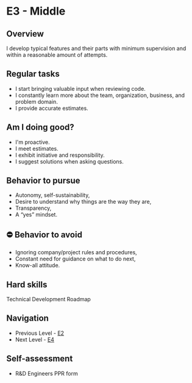 # E3 - Middle

## Overview 
I develop typical features and their parts with minimum supervision and within a reasonable amount of attempts.

## Regular tasks  
- I start bringing valuable input when reviewing code.
- I constantly learn more about the team, organization, business, and problem domain.
- I provide accurate estimates.

## Am I doing good? 
- I'm proactive.
- I meet estimates.
- I exhibit initiative and responsibility.
- I suggest solutions when asking questions.

## Behavior to pursue  
- Autonomy, self-sustainability,
- Desire to understand why things are the way they are,
- Transparency,
- A “yes” mindset.

## :no_entry: Behavior to avoid 
- Ignoring company/project rules and procedures,
- Constant need for guidance on what to do next,
- Know-all attitude.

## Hard skills
Technical Development Roadmap

## Navigation
- Previous Level - [E2](E2%20Junior.md)
- Next Level - [E4](E4%20Middle.md)

## Self-assessment
- R&D Engineers PPR form
